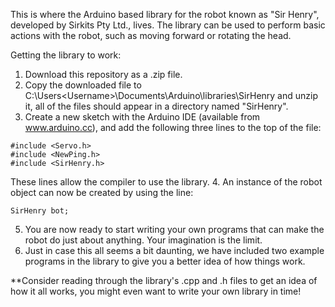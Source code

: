 This is where the Arduino based library for the robot known as "Sir Henry", developed by Sirkits Pty Ltd., lives. The library can be used to perform basic actions with the robot, such as moving forward or rotating the head.

Getting the library to work:

1. Download this repository as a .zip file.
2. Copy the downloaded file to C:\Users\<Username>\Documents\Arduino\libraries\SirHenry and unzip it, all of the files should appear in a directory named "SirHenry".
3. Create a new sketch with the Arduino IDE (available from www.arduino.cc), and add the following three lines to the top of the file:


```
#include <Servo.h>
#include <NewPing.h>
#include <SirHenry.h>
```

These lines allow the compiler to use the library.
4. An instance of the robot object can now be created by using the line:

```
SirHenry bot;
```
5. You are now ready to start writing your own programs that can make the robot do just about anything. Your imagination is the limit.
6. Just in case this all seems a bit daunting, we have included two example programs in the library to give you a better idea of how things work.

**Consider reading through the library's .cpp and .h files to get an idea of how it all works, you might even want to write your own library in time!
